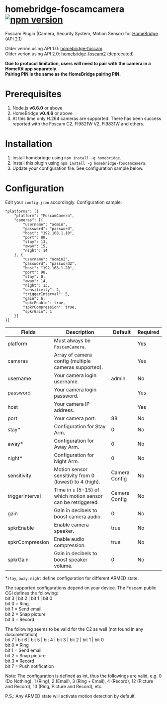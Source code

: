 # homebridge-foscamcamera [![npm version](https://badge.fury.io/js/homebridge-foscamcamera.svg)](https://badge.fury.io/js/homebridge-foscamcamera)
Foscam Plugin (Camera, Security System, Motion Sensor) for [HomeBridge](https://github.com/nfarina/homebridge) (API 2.1)

Older verion using API 1.0: [homebridge-foscam](https://github.com/rooi/homebridge-foscam)<br>
Older verion using API 2.0: [homebridge-foscam2](https://github.com/luisiam/homebridge-foscam2) (deprecated)

**Due to protocol limitation, users will need to pair with the camera in a HomeKit app separately.<br>**
**Pairing PIN is the same as the HomeBridge pairing PIN.**

# Prerequisites
1. Node.js **v6.6.0** or above
2. HomeBridge **v0.4.6** or above
3. At this time only H.264 cameras are supported. There has been success reported with the Foscam C2, FI9821W V2, FI9831W and others.

# Installation
1. Install homebridge using `npm install -g homebridge`.
2. Install this plugin using `npm install -g homebridge-foscamcamera`.
3. Update your configuration file. See configuration sample below.

# Configuration
Edit your `config.json` accordingly. Configuration sample:
```
"platforms": [{
    "platform": "FoscamCamera",
    "cameras": [{
        "username": "admin",
        "password": "password",
        "host": "192.168.1.10",
        "port": 88,
        "stay": 13,
        "away": 15,
        "night": 14
    }, {
        "username": "admin2",
        "password": "password2",
        "host": "192.168.1.20",
        "port": 98,
        "stay": 0,
        "away": 14,
        "night": 13,
        "sensitivity": 2,
        "triggerInterval": 5,
        "gain": 6,
        "spkrEnable": true,
        "spkrCompression": true,
        "spkrGain": 1
    }]
}]

```

| Fields           | Description                                                   | Default       | Required |
|------------------|---------------------------------------------------------------|---------------|----------|
| platform         | Must always be `FoscamCamera`.                                |               | Yes      |
| cameras          | Array of camera config (multiple cameras supported).          |               | Yes      |
| username         | Your camera login username.                                   | admin         | No       |
| password         | Your camera login password.                                   |               | Yes      |
| host             | Your camera IP address.                                       |               | Yes      |
| port             | Your camera port.                                             | 88            | No       |
| stay\*           | Configuration for Stay Arm.                                   | 0             | No       |
| away\*           | Configuration for Away Arm.                                   | 0             | No       |
| night\*          | Configuration for Night Arm.                                  | 0             | No       |
| sensitivity      | Motion sensor sensitivity from 0 (lowest) to 4 (high).        | Camera Config | No       |
| triggerInterval  | Time in `s` (5-15) of which motion sensor can be retriggered. | Camera Config | No       |
| gain             | Gain in decibels to boost camera audio.                       | 0             | No       |
| spkrEnable       | Enable camera speaker.                                        | true          | No       |
| spkrCompression  | Enable audio compression.                                     | true          | No       |
| spkrGain         | Gain in decibels to boost speaker volume.                     | 0             | No       |

\*`stay`, `away`, `night` define configuration for different ARMED state.

The supported configurations depend on your device. The Foscam public CGI defines the following:<br>
bit 3 | bit 2 | bit 1 | bit 0<br>
bit 0 = Ring<br>
bit 1 = Send email<br>
bit 2 = Snap picture<br>
bit 3 = Record

The following seems to be valid for the C2 as well (not found in any documentation)<br>
bit 7 | bit 6 | bit 5 | bit 4 | bit 3 | bit 2 | bit 1 | bit 0<br>
bit 0 = Ring<br>
bit 1 = Send email<br>
bit 2 = Snap picture<br>
bit 3 = Record<br>
bit 7 = Push notification

Note: The configuration is defined as int, thus the followings are valid, e.g. 0 (Do Nothing), 1 (Ring), 2 (Email), 3 (Ring + Email), 4 (Record), 12 (Picture and Record), 13 (Ring, Picture and Record), etc.

P.S.: Any ARMED state will activate motion detection by default.
